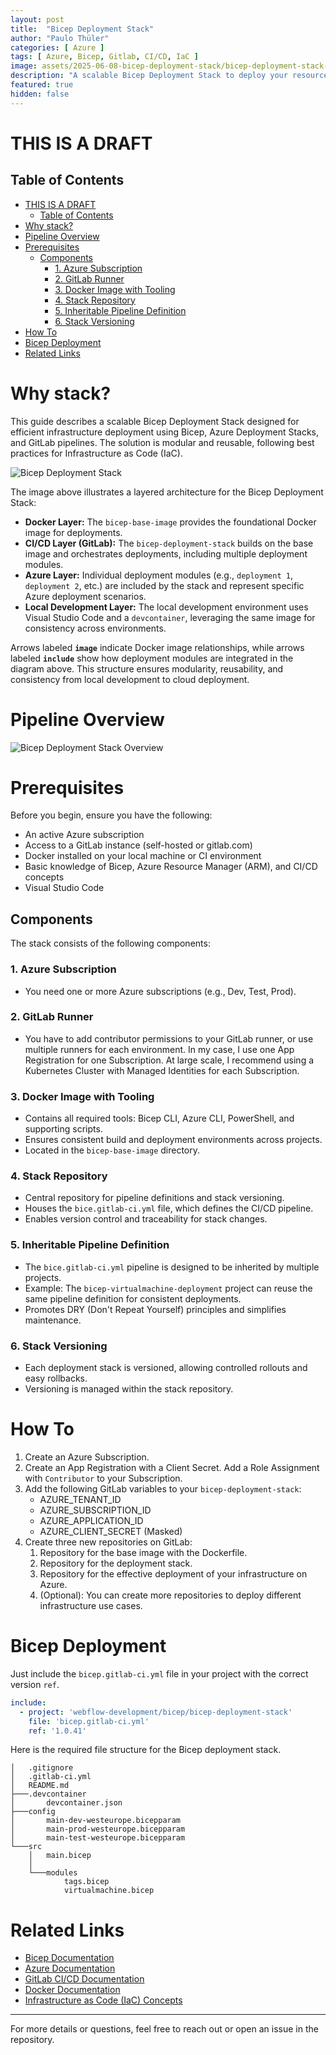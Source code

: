 ```yaml
---
layout: post
title:  "Bicep Deployment Stack"
author: "Paulo Thüler"
categories: [ Azure ]
tags: [ Azure, Bicep, Gitlab, CI/CD, IaC ]
image: assets/2025-06-08-bicep-deployment-stack/bicep-deployment-stack-avatar.png
description: "A scalable Bicep Deployment Stack to deploy your resources with Bicep, deployment stacks, and GitLab pipelines."
featured: true
hidden: false
---
```


# THIS IS A DRAFT

## Table of Contents
- [THIS IS A DRAFT](#this-is-a-draft)
  - [Table of Contents](#table-of-contents)
- [Why stack?](#why-stack)
- [Pipeline Overview](#pipeline-overview)
- [Prerequisites](#prerequisites)
  - [Components](#components)
    - [1. Azure Subscription](#1-azure-subscription)
    - [2. GitLab Runner](#2-gitlab-runner)
    - [3. Docker Image with Tooling](#3-docker-image-with-tooling)
    - [4. Stack Repository](#4-stack-repository)
    - [5. Inheritable Pipeline Definition](#5-inheritable-pipeline-definition)
    - [6. Stack Versioning](#6-stack-versioning)
- [How To](#how-to)
- [Bicep Deployment](#bicep-deployment)
- [Related Links](#related-links)

# Why stack?

This guide describes a scalable Bicep Deployment Stack designed for efficient infrastructure deployment using Bicep, Azure Deployment Stacks, and GitLab pipelines. The solution is modular and reusable, following best practices for Infrastructure as Code (IaC).

![Bicep Deployment Stack](/assets/2025-06-08-bicep-deployment-stack/bicep-deployment-stack.png)

The image above illustrates a layered architecture for the Bicep Deployment Stack:

- **Docker Layer:** The `bicep-base-image` provides the foundational Docker image for deployments.
- **CI/CD Layer (GitLab):** The `bicep-deployment-stack` builds on the base image and orchestrates deployments, including multiple deployment modules.
- **Azure Layer:** Individual deployment modules (e.g., `deployment 1`, `deployment 2`, etc.) are included by the stack and represent specific Azure deployment scenarios.
- **Local Development Layer:** The local development environment uses Visual Studio Code and a `devcontainer`, leveraging the same image for consistency across environments.

Arrows labeled **`image`** indicate Docker image relationships, while arrows labeled **`include`** show how deployment modules are integrated in the diagram above. This structure ensures modularity, reusability, and consistency from local development to cloud deployment.

# Pipeline Overview

![Bicep Deployment Stack Overview](/assets/2025-06-08-bicep-deployment-stack/bicep-deployment-stack-pipeline.png)

# Prerequisites

Before you begin, ensure you have the following:

- An active Azure subscription
- Access to a GitLab instance (self-hosted or gitlab.com)
- Docker installed on your local machine or CI environment
- Basic knowledge of Bicep, Azure Resource Manager (ARM), and CI/CD concepts
- Visual Studio Code
  
## Components

The stack consists of the following components:

### 1. Azure Subscription
- You need one or more Azure subscriptions (e.g., Dev, Test, Prod).

### 2. GitLab Runner
- You have to add contributor permissions to your GitLab runner, or use multiple runners for each environment. In my case, I use one App Registration for one Subscription. At large scale, I recommend using a Kubernetes Cluster with Managed Identities for each Subscription.

### 3. Docker Image with Tooling
- Contains all required tools: Bicep CLI, Azure CLI, PowerShell, and supporting scripts.
- Ensures consistent build and deployment environments across projects.
- Located in the `bicep-base-image` directory.

### 4. Stack Repository
- Central repository for pipeline definitions and stack versioning.
- Houses the `bice.gitlab-ci.yml` file, which defines the CI/CD pipeline.
- Enables version control and traceability for stack changes.

### 5. Inheritable Pipeline Definition
- The `bice.gitlab-ci.yml` pipeline is designed to be inherited by multiple projects.
- Example: The `bicep-virtualmachine-deployment` project can reuse the same pipeline definition for consistent deployments.
- Promotes DRY (Don't Repeat Yourself) principles and simplifies maintenance.

### 6. Stack Versioning
- Each deployment stack is versioned, allowing controlled rollouts and easy rollbacks.
- Versioning is managed within the stack repository.

# How To

1. Create an Azure Subscription.
2. Create an App Registration with a Client Secret. Add a Role Assignment with `Contributor` to your Subscription.
3. Add the following GitLab variables to your `bicep-deployment-stack`:
    - AZURE_TENANT_ID
    - AZURE_SUBSCRIPTION_ID
    - AZURE_APPLICATION_ID
    - AZURE_CLIENT_SECRET (Masked)
4. Create three new repositories on GitLab:
   1. Repository for the base image with the Dockerfile.
   2. Repository for the deployment stack.
   3. Repository for the effective deployment of your infrastructure on Azure.
   4. (Optional): You can create more repositories to deploy different infrastructure use cases.

# Bicep Deployment

Just include the `bicep.gitlab-ci.yml` file in your project with the correct version `ref`.

```yaml
include: 
  - project: 'webflow-development/bicep/bicep-deployment-stack'
    file: 'bicep.gitlab-ci.yml'
    ref: '1.0.41'
```

Here is the required file structure for the Bicep deployment stack.

```tree
│   .gitignore
│   .gitlab-ci.yml
│   README.md
├───.devcontainer
│       devcontainer.json
├───config
│       main-dev-westeurope.bicepparam
│       main-prod-westeurope.bicepparam
│       main-test-westeurope.bicepparam
└───src
    │   main.bicep
    │
    └───modules
            tags.bicep
            virtualmachine.bicep
```
# Related Links

- [Bicep Documentation](https://learn.microsoft.com/en-us/azure/azure-resource-manager/bicep/overview)
- [Azure Documentation](https://learn.microsoft.com/en-us/azure/)
- [GitLab CI/CD Documentation](https://docs.gitlab.com/ee/ci/)
- [Docker Documentation](https://docs.docker.com/)
- [Infrastructure as Code (IaC) Concepts](https://learn.microsoft.com/en-us/devops/deliver/what-is-infrastructure-as-code)

---

For more details or questions, feel free to reach out or open an issue in the repository.

